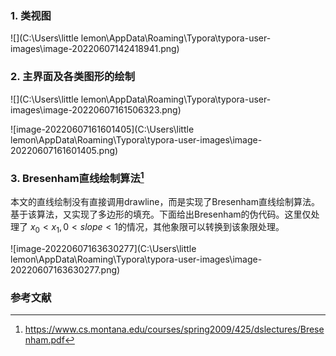 ### 1. 类视图

![](C:\Users\little lemon\AppData\Roaming\Typora\typora-user-images\image-20220607142418941.png)

### 2. 主界面及各类图形的绘制

![](C:\Users\little lemon\AppData\Roaming\Typora\typora-user-images\image-20220607161506323.png)



![image-20220607161601405](C:\Users\little lemon\AppData\Roaming\Typora\typora-user-images\image-20220607161601405.png)

### 3. Bresenham直线绘制算法[^Bresenham]

本文的直线绘制没有直接调用drawline，而是实现了Bresenham直线绘制算法。基于该算法，又实现了多边形的填充。下面给出Bresenham的伪代码。这里仅处理了 $x_0<x_1, 0 < slope < 1$的情况，其他象限可以转换到该象限处理。

![image-20220607163630277](C:\Users\little lemon\AppData\Roaming\Typora\typora-user-images\image-20220607163630277.png)



### 参考文献

[^Bresenham]: https://www.cs.montana.edu/courses/spring2009/425/dslectures/Bresenham.pdf

